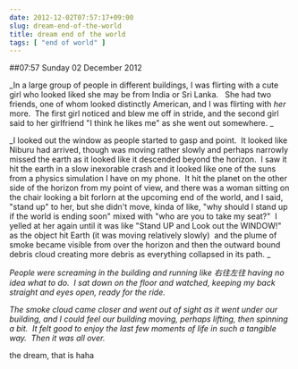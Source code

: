 ```yaml
---
date: 2012-12-02T07:57:17+09:00
slug: dream-end-of-the-world
title: dream end of the world
tags: [ "end of world" ]
---
```


##07:57 Sunday 02 December 2012

_In a large group of people in different buildings, I was flirting with a cute girl who looked liked she may be from India or Sri Lanka.   She had two friends, one of whom looked distinctly American, and I was flirting with *her* more.  The first girl noticed and blew me off in stride, and the second girl said to her girlfriend "I think he likes me" as she went out somewhere. _

_I looked out the window as people started to gasp and point.  It looked like Niburu had arrived, though was moving rather slowly and perhaps narrowly missed the earth as it looked like it descended beyond the horizon.  I saw it hit the earth in a slow inexorable crash and it looked like one of the suns from a physics simulation I have on my phone.  It hit the planet on the other side of the horizon from my point of view, and there was a woman sitting on the chair looking a bit forlorn at the upcoming end of the world, and I said, "stand up" to her, but she didn't move, kinda of like, "why should I stand up if the world is ending soon" mixed with "who are you to take my seat?"  I yelled at her again until it was like "Stand UP and Look out the WINDOW!" as the object hit Earth (it was moving relatively slowly)  and the plume of smoke became visible from over the horizon and then the outward bound debris cloud creating more debris as everything collapsed in its path. _

_People were screaming in the building and running like 右往左往 having no idea what to do.  I sat down on the floor and watched, keeping my back straight and eyes open, ready for the ride._

_The smoke cloud came closer and went out of sight as it went under our building, and I could feel our building moving, perhaps lifting, then spinning a bit.  It felt good to enjoy the last few moments of life in such a tangible way.  Then it was all over._

the dream, that is haha
